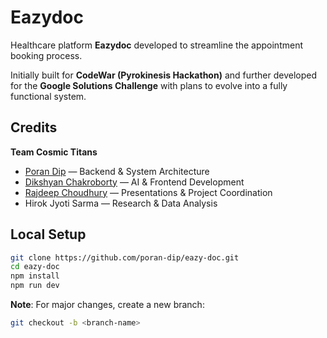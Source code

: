# Eazydoc

Healthcare platform **Eazydoc** developed to streamline the appointment booking process.  

Initially built for **CodeWar (Pyrokinesis Hackathon)** and further developed for the **Google Solutions Challenge** with plans to evolve into a fully functional system.

## Credits

**Team Cosmic Titans**
- [Poran Dip](https://github.com/poran-dip) — Backend & System Architecture
- [Dikshyan Chakroborty](https://github.com/Dikshyan) — AI & Frontend Development
- [Rajdeep Choudhury](https://github.com/RajdeepChoudhury) — Presentations & Project Coordination
- Hirok Jyoti Sarma — Research & Data Analysis

## Local Setup

```bash
git clone https://github.com/poran-dip/eazy-doc.git
cd eazy-doc
npm install
npm run dev
```

**Note**: For major changes, create a new branch:

```bash
git checkout -b <branch-name>
```
